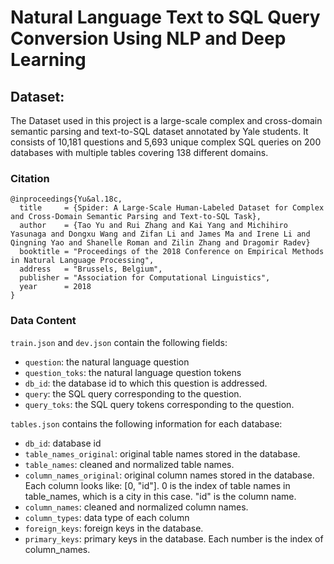 # Natural Language Text to SQL Query Conversion Using NLP and Deep Learning



## Dataset:

The Dataset used in this project is a large-scale complex and cross-domain semantic parsing and text-to-SQL dataset annotated by Yale students. It consists of 10,181 questions and 5,693 unique complex SQL queries on 200 databases with multiple tables covering 138 different domains.

### Citation


```
@inproceedings{Yu&al.18c,
  title     = {Spider: A Large-Scale Human-Labeled Dataset for Complex and Cross-Domain Semantic Parsing and Text-to-SQL Task},
  author    = {Tao Yu and Rui Zhang and Kai Yang and Michihiro Yasunaga and Dongxu Wang and Zifan Li and James Ma and Irene Li and Qingning Yao and Shanelle Roman and Zilin Zhang and Dragomir Radev}
  booktitle = "Proceedings of the 2018 Conference on Empirical Methods in Natural Language Processing",
  address   = "Brussels, Belgium",
  publisher = "Association for Computational Linguistics",
  year      = 2018
}
```
### Data Content

`train.json` and `dev.json` contain the following fields:
- `question`: the natural language question
- `question_toks`: the natural language question tokens
- `db_id`: the database id to which this question is addressed.
- `query`: the SQL query corresponding to the question.
- `query_toks`: the SQL query tokens corresponding to the question.
 
`tables.json` contains the following information for each database:
 
- `db_id`: database id
- `table_names_original`: original table names stored in the database.
- `table_names`: cleaned and normalized table names. 
- `column_names_original`: original column names stored in the database. Each column looks like: [0, "id"]. 0 is the index of table names in table_names, which is a city in this case. "id" is the column name.
- `column_names`: cleaned and normalized column names.
- `column_types`: data type of each column
- `foreign_keys`: foreign keys in the database. 
- `primary_keys`: primary keys in the database. Each number is the index of column_names.

